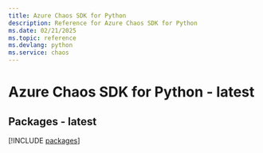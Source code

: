 ```yaml
---
title: Azure Chaos SDK for Python
description: Reference for Azure Chaos SDK for Python
ms.date: 02/21/2025
ms.topic: reference
ms.devlang: python
ms.service: chaos
---
```

# Azure Chaos SDK for Python - latest
## Packages - latest
[!INCLUDE [packages](chaos-index.md)]
